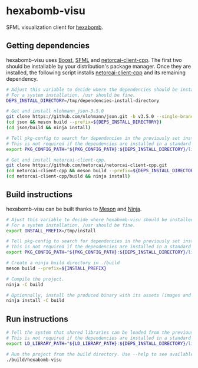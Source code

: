 hexabomb-visu
=============
SFML visualization client for [hexabomb].

Getting dependencies
--------------------

hexabomb-visu uses [Boost], [SFML] and [netorcai-client-cpp].
The first two should be installable by your distribution's package manager.
Once they are installed, the following script installs [netorcai-client-cpp]
and its remaining dependency.

```bash
# Adjust this variable to decide where the dependencies should be installed.
# For a system installation, /usr should be fine.
DEPS_INSTALL_DIRECTORY=/tmp/dependencies-install-directory

# Get and install nlohmann_json-3.5.0
git clone https://github.com/nlohmann/json.git -b v3.5.0 --single-branch --depth 1
(cd json && meson build --prefix=${DEPS_INSTALL_DIRECTORY})
(cd json/build && ninja install)

# Tell pkg-config to search for dependencies in the previously set install directory.
# This is not required if the dependencies are installed in a standard path such as /usr
export PKG_CONFIG_PATH="${PKG_CONFIG_PATH}:${DEPS_INSTALL_DIRECTORY}/lib/pkgconfig"

# Get and install netorcai-client-cpp.
git clone https://github.com/netorcai/netorcai-client-cpp.git
(cd netorcai-client-cpp && meson build --prefix=${DEPS_INSTALL_DIRECTORY})
(cd netorcai-client-cpp/build && ninja install)
```

Build instructions
------------------

hexabomb-visu can be built thanks to [Meson] and [Ninja].

```bash
# Ajust this variable to decide where hexabomb-visu should be installed.
# For a system installation, /usr should be fine.
export INSTALL_PREFIX=/tmp/install

# Tell pkg-config to search for dependencies in the previously set install directory.
# This is not required if the dependencies are installed in a standard path such as /usr
export PKG_CONFIG_PATH="${PKG_CONFIG_PATH}:${DEPS_INSTALL_DIRECTORY}/lib/pkgconfig"

# Create a ninja build directory in ./build
meson build --prefix=${INSTALL_PREFIX}

# Compile the project.
ninja -C build

# Optionnally, install the produced binary with its assets (images and fonts).
ninja install -C build
```

Run instructions
----------------

```bash
# Tell the system that shared libraries can be loaded from the previously set install directory.
# This is not required if the dependencies are installed in a standard path such as /usr
export LD_LIBRARY_PATH="${LD_LIBRARY_PATH}:${DEPS_INSTALL_DIRECTORY}/lib"

# Run the project from the build directory. Use --help to see available options.
./build/hexabomb-visu
```

[Boost]: https://www.boost.org
[hexabomb]: https://github.com/netorcai/hexabomb
[netorcai-client-cpp]: https://github.com/netorcai/netorcai-client-cpp
[pkg-config]: https://www.freedesktop.org/wiki/Software/pkg-config
[SFML]: https://www.sfml-dev.org
[Meson]: https://mesonbuild.com/
[Ninja]: https://ninja-build.org/
